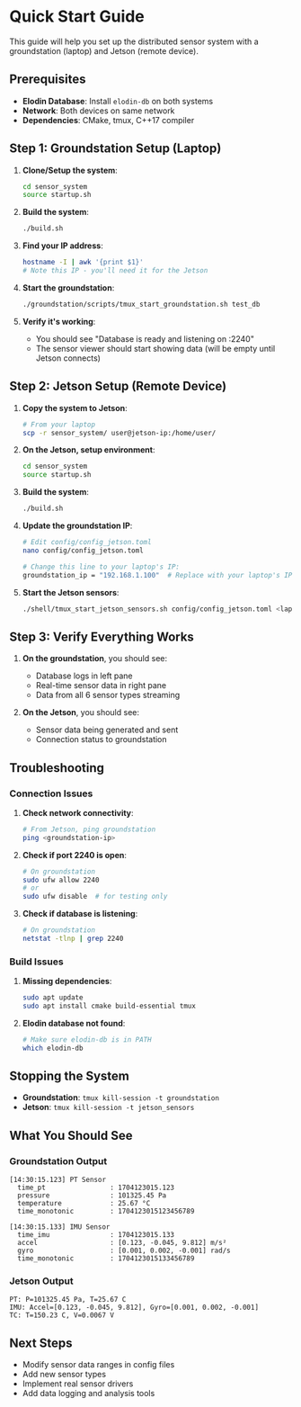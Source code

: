 # Quick Start Guide

This guide will help you set up the distributed sensor system with a groundstation (laptop) and Jetson (remote device).

## Prerequisites

- **Elodin Database**: Install `elodin-db` on both systems
- **Network**: Both devices on same network
- **Dependencies**: CMake, tmux, C++17 compiler

## Step 1: Groundstation Setup (Laptop)

1. **Clone/Setup the system**:
   ```bash
   cd sensor_system
   source startup.sh
   ```

2. **Build the system**:
   ```bash
   ./build.sh
   ```

3. **Find your IP address**:
   ```bash
   hostname -I | awk '{print $1}'
   # Note this IP - you'll need it for the Jetson
   ```

4. **Start the groundstation**:
   ```bash
   ./groundstation/scripts/tmux_start_groundstation.sh test_db
   ```

5. **Verify it's working**:
   - You should see "Database is ready and listening on <IP>:2240"
   - The sensor viewer should start showing data (will be empty until Jetson connects)

## Step 2: Jetson Setup (Remote Device)

1. **Copy the system to Jetson**:
   ```bash
   # From your laptop
   scp -r sensor_system/ user@jetson-ip:/home/user/
   ```

2. **On the Jetson, setup environment**:
   ```bash
   cd sensor_system
   source startup.sh
   ```

3. **Build the system**:
   ```bash
   ./build.sh
   ```

4. **Update the groundstation IP**:
   ```bash
   # Edit config/config_jetson.toml
   nano config/config_jetson.toml
   
   # Change this line to your laptop's IP:
   groundstation_ip = "192.168.1.100"  # Replace with your laptop's IP
   ```

5. **Start the Jetson sensors**:
   ```bash
   ./shell/tmux_start_jetson_sensors.sh config/config_jetson.toml <laptop-ip>
   ```

## Step 3: Verify Everything Works

1. **On the groundstation**, you should see:
   - Database logs in left pane
   - Real-time sensor data in right pane
   - Data from all 6 sensor types streaming

2. **On the Jetson**, you should see:
   - Sensor data being generated and sent
   - Connection status to groundstation

## Troubleshooting

### Connection Issues

1. **Check network connectivity**:
   ```bash
   # From Jetson, ping groundstation
   ping <groundstation-ip>
   ```

2. **Check if port 2240 is open**:
   ```bash
   # On groundstation
   sudo ufw allow 2240
   # or
   sudo ufw disable  # for testing only
   ```

3. **Check if database is listening**:
   ```bash
   # On groundstation
   netstat -tlnp | grep 2240
   ```

### Build Issues

1. **Missing dependencies**:
   ```bash
   sudo apt update
   sudo apt install cmake build-essential tmux
   ```

2. **Elodin database not found**:
   ```bash
   # Make sure elodin-db is in PATH
   which elodin-db
   ```

## Stopping the System

- **Groundstation**: `tmux kill-session -t groundstation`
- **Jetson**: `tmux kill-session -t jetson_sensors`

## What You Should See

### Groundstation Output
```
[14:30:15.123] PT Sensor
  time_pt                : 1704123015.123
  pressure               : 101325.45 Pa
  temperature            : 25.67 °C
  time_monotonic         : 1704123015123456789

[14:30:15.133] IMU Sensor
  time_imu               : 1704123015.133
  accel                  : [0.123, -0.045, 9.812] m/s²
  gyro                   : [0.001, 0.002, -0.001] rad/s
  time_monotonic         : 1704123015133456789
```

### Jetson Output
```
PT: P=101325.45 Pa, T=25.67 C
IMU: Accel=[0.123, -0.045, 9.812], Gyro=[0.001, 0.002, -0.001]
TC: T=150.23 C, V=0.0067 V
```

## Next Steps

- Modify sensor data ranges in config files
- Add new sensor types
- Implement real sensor drivers
- Add data logging and analysis tools
